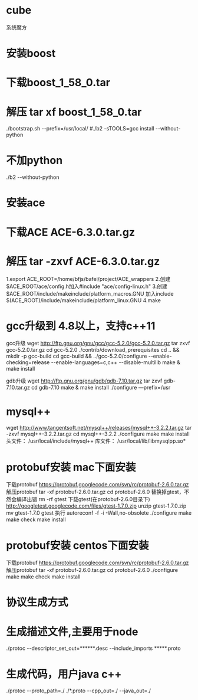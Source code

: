 # cube
系统魔方

# 安装boost
# 下载boost_1_58_0.tar 
# 解压 tar xf boost_1_58_0.tar
./bootstrap.sh --prefix=/usr/local/
#./b2 -sTOOLS=gcc install --without-python
# 不加python
./b2 --without-python


# 安装ace
# 下载ACE ACE-6.3.0.tar.gz
# 解压 tar -zxvf ACE-6.3.0.tar.gz
1.export ACE_ROOT=/home/bfjs/bafei/project/ACE_wrappers
2.创建$ACE_ROOT/ace/config.h加入#include "ace/config-linux.h"
3.创建$ACE_ROOT/include/makeinclude/platform_macros.GNU 加入include $(ACE_ROOT)/include/makeinclude/platform_linux.GNU
4.make


# gcc升级到 4.8以上，支持c++11
gcc升级
wget http://ftp.gnu.org/gnu/gcc/gcc-5.2.0/gcc-5.2.0.tar.gz
tar zxvf gcc-5.2.0.tar.gz
cd gcc-5.2.0
./contrib/download_prerequisites
cd .. && mkdir -p gcc-build
cd gcc-build && ../gcc-5.2.0/configure --enable-checking=release --enable-languages=c,c++ --disable-multilib
make & make install

gdb升级
wget http://ftp.gnu.org/gnu/gdb/gdb-7.10.tar.gz
tar zxvf gdb-7.10.tar.gz
cd gdb-7.10
make & make install
./configure —prefix=/usr

# mysql++
wget http://www.tangentsoft.net/mysql++/releases/mysql++-3.2.2.tar.gz
tar -zxvf mysql++-3.2.2.tar.gz
cd mysql++-3.2.2
./configure
make
make install
头文件：
/usr/local/include/mysql++
库文件：
/usr/local/lib/libmysqlpp.so*

# protobuf安装 mac下面安装
下载protobuf
https://protobuf.googlecode.com/svn/rc/protobuf-2.6.0.tar.gz
解压protobuf
tar -xf protobuf-2.6.0.tar.gz
cd protobuf-2.6.0
替换掉gtest，不然会编译出错
rm -rf gtest
下载gtest(在protobuf-2.6.0目录下)
http://googletest.googlecode.com/files/gtest-1.7.0.zip
unzip gtest-1.7.0.zip
mv gtest-1.7.0 gtest
执行
autoreconf -f -i -Wall,no-obsolete
./configure
make
make check
make install

# protobuf安装 centos下面安装
下载protobuf
https://protobuf.googlecode.com/svn/rc/protobuf-2.6.0.tar.gz
解压protobuf
tar -xf protobuf-2.6.0.tar.gz
cd protobuf-2.6.0
./configure
make
make check
make install

# 协议生成方式
# 生成描述文件,主要用于node
./protoc --descriptor_set_out=******.desc --include_imports *****.proto
# 生成代码，用户java c++
./protoc --proto_path=./ ./*.proto --cpp_out=./ --java_out=./